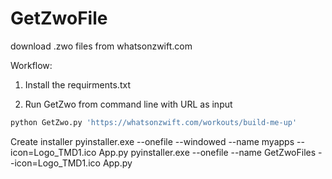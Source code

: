 # GetZwoFile

download .zwo files from whatsonzwift.com

Workflow:

1. Install the requirments.txt

2. Run GetZwo from command line with URL as input

```python
python GetZwo.py 'https://whatsonzwift.com/workouts/build-me-up'
```

Create installer
pyinstaller.exe --onefile --windowed --name myapps --icon=Logo_TMD1.ico App.py
pyinstaller.exe --onefile --name GetZwoFiles --icon=Logo_TMD1.ico App.py
